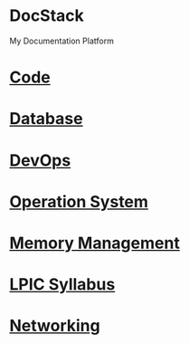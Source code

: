 # DocStack

My Documentation Platform

# [Code](Programming/index.md)
# [Database](Database/index.md)
# [DevOps](Operation/index.md)
# [Operation System](OS/index.md)
# [Memory Management](MMU/index.md)
# [LPIC Syllabus](LPIC/index.md)
# [Networking](Network/index.md)
